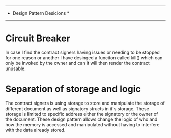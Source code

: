 ****************************
* Design Pattern Desicions *
****************************



Circuit Breaker
===============
In case I find the contract signers having issues or needing to be stopped for one reason or another I have desinged a funciton called kill() which can only be invoked by the owner and can it will then render the contract unusable.


Separation of storage and  logic
================================
The contract signers is using storage to store and manipulate the storage of different document as well as signatory structs in it's storage.
These storage is limited to specific address either the signatory or the owner of the document.
These design pattern allows change the logic of who and how the memory is accessed and manipulated without having to interfere with the data already stored.




